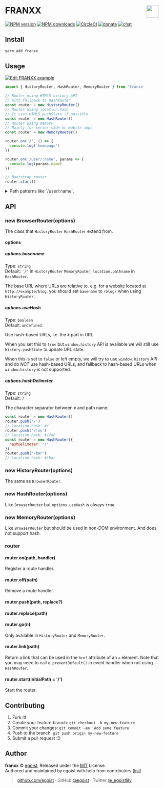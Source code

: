 # FRANXX <img align="right" src="https://i.loli.net/2018/02/14/5a8446a61b2e0.jpg" height="40">

[![NPM version](https://img.shields.io/npm/v/franxx.svg?style=for-the-badge)](https://npmjs.com/package/franxx) [![NPM downloads](https://img.shields.io/npm/dm/franxx.svg?style=for-the-badge)](https://npmjs.com/package/franxx) [![CircleCI](https://img.shields.io/circleci/project/github/egoist/franxx/master.svg?style=for-the-badge)](https://circleci.com/gh/egoist/franxx/tree/master)  [![donate](https://img.shields.io/badge/$-donate-ff69b4.svg?maxAge=2592000&style=for-the-badge)](https://github.com/egoist/donate) [![chat](https://img.shields.io/badge/chat-on%20discord-7289DA.svg?style=for-the-badge)](https://chat.egoist.moe)

## Install

```bash
yarn add franxx
```

## Usage

[![Edit FRANXX example](https://codesandbox.io/static/img/play-codesandbox.svg)](https://codesandbox.io/s/5kkkkv7mpn)

```js
import { HistoryRouter, HashRouter, MemoryRouter } from 'franxx'

// Router using HTML5 history API
// With fallback to HashRouter
const router = new HistoryRouter()
// Router using location.hash
// It uses HTML5 pushState if possible
const router = new HashRouter()
// Router using memory
// Mainly for server-side or mobile apps
const router = new MemoryRouter()

router.on('/', () => {
  console.log('homepage')
})

router.on('/user/:name', params => {
  console.log(params.name)
})

// Bootstrap router
router.start()
```

<details><summary>Path patterns like `/user/:name`.</summary>
<br>
The supported pattern types are:

- static (`/users`)
- named parameters (`/users/:id`)
- nested parameters (`/users/:id/books/:title`)
- optional parameters (`/users/:id?/books/:title?`)
- any match / wildcards (`/users/*`)
</details>

## API

### new BrowserRouter(options)

The class that `HistoryRouter` `HashRouter` extend from.

#### options

##### options.basename

Type: `string`<br>
Default: `'/'` in `HistoryRouter` `MemoryRouter`, `location.pathname` in `HashRouter`.

The base URL where URLs are relative to. e.g. for a website located at `http://example/blog`, you should set `basename` to `/blog/` when using `HistoryRouter`.

##### options.useHash

Type: `boolean`<br>
Default: `undefined`

Use hash-based URLs, i.e. the `#` part in URL.

When you set this to `true` but `window.history` API is available we will still use `history.pushState` to update URL state.

When this is set to `false` or left empty, we will try to use `window.history` API and do *NOT* use hash-based URLs, and fallback to hash-based URLs when `window.history` is not supported.

##### options.hashDelimeter

Type: `string`<br>
Default: `/`

The character separator between `#` and path name.

```js
const router = new HashRouter()
router.push('/')
// location.hash: #/
router.push('/foo')
// location.hash: #/foo
const router = new HashRouter({
  hashDelimeter: '!'
})
router.push('/bar')
// location.hash: #!bar
```

### new HistoryRouter(options)

The same as `BrowserRouter`.

### new HashRouter(options)

Like `BrowserRouter` but `options.useHash` is always `true`.

### new MemoryRouter(options)

Like `BrowserRouter` but should be used in non-DOM environment. And does not support hash.

### router

#### router.on(path, handler)

Register a route handler.

#### router.off(path)

Remove a route handler.

#### router.push(path, replace?)

#### router.replace(path)

#### router.go(n)

Only available in `HistoryRouter` and `MemoryRouter`. 

#### router.link(path)

Return a link that can be used in the `href` attribute of an `a` element. Note that you may need to call `e.preventDefault()` in event handler when not using `HashRouter`.

#### router.start(initialPath = '/')

Start the router.

## Contributing

1. Fork it!
2. Create your feature branch: `git checkout -b my-new-feature`
3. Commit your changes: `git commit -am 'Add some feature'`
4. Push to the branch: `git push origin my-new-feature`
5. Submit a pull request :D


## Author

**franxx** © [egoist](https://github.com/egoist), Released under the [MIT](./LICENSE) License.<br>
Authored and maintained by egoist with help from contributors ([list](https://github.com/egoist/franxx/contributors)).

> [github.com/egoist](https://github.com/egoist) · GitHub [@egoist](https://github.com/egoist) · Twitter [@_egoistlily](https://twitter.com/_egoistlily)
